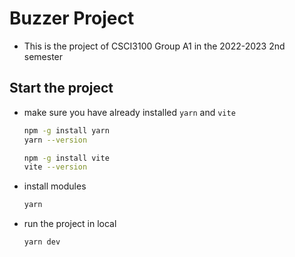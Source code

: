 # Buzzer Project
- This is the project of CSCI3100 Group A1 in the 2022-2023 2nd semester

## Start the project
- make sure you have already installed `yarn` and `vite`
    ```bash
    npm -g install yarn
    yarn --version

    npm -g install vite
    vite --version
    ```

- install modules
    ```bash
    yarn
    ```

- run the project in local
    ```bash
    yarn dev
    ```